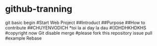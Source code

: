 # github-tranning
git basic begin 
#Start Web Project
##Introduct
##Purpose
##How to contribute
##CHUYENVODICH
*toi la ai day la dau
#()DHDHKHDKHS
#copyright now
Git disable merge
#please fork this repository issue pull
#example Rebase